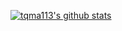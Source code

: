[![tqma113's github stats](https://github-readme-stats.vercel.app/api?username=tqma113)](https://github.com/tqma)
